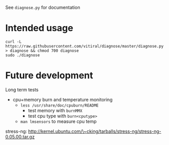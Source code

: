 See `diagnose.py` for documentation

# Intended usage
```
curl -L https://raw.githubusercontent.com/vitiral/diagnose/master/diagnose.py > diagnose && chmod 700 diagnose
sudo ./diagnose
```

# Future development

Long term tests
- cpu+memory burn and temperature monitoring
    - `less /usr/share/doc/cpuburn/README`
        - test memory with `burnMMX`
        - test cpu type with `burn<cputype>`
    - `man lmsensors` to measure cpu temp


stress-ng:
    http://kernel.ubuntu.com/\~cking/tarballs/stress-ng/stress-ng-0.05.00.tar.gz
